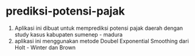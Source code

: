 # prediksi-potensi-pajak

1. Aplikasi ini dibuat untuk memprediksi potensi pajak daerah dengan study kasus kabupaten sumenep - madura
2. aplikasi ini menggunakan metode Doubel Exponential Smoothing dari Holt - Winter dan Brown
